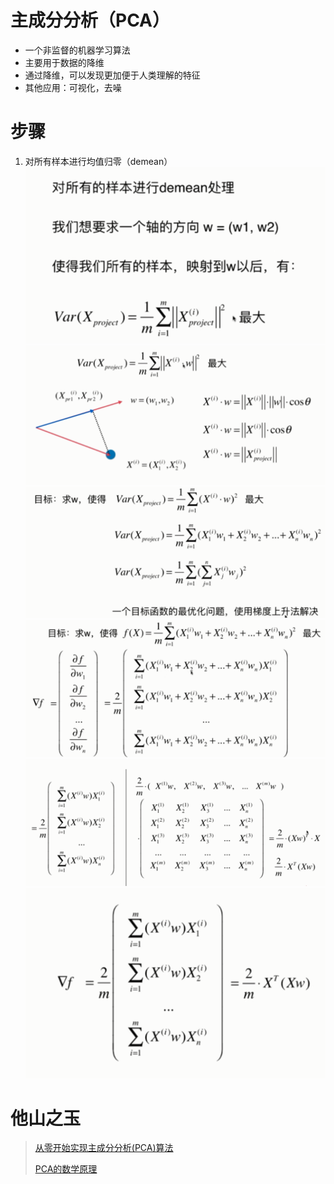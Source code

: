 # 主成分分析（PCA）
- 一个非监督的机器学习算法
- 主要用于数据的降维
- 通过降维，可以发现更加便于人类理解的特征
- 其他应用：可视化，去噪

# 步骤
1. 对所有样本进行均值归零（demean）
![25](https://raw.githubusercontent.com/Pythonboy/Image/master/SK/25.jpg)
![26](https://raw.githubusercontent.com/Pythonboy/Image/master/SK/26.jpg)
![27](https://raw.githubusercontent.com/Pythonboy/Image/master/SK/27.jpg)
![28](https://raw.githubusercontent.com/Pythonboy/Image/master/SK/28.jpg)
![29](https://raw.githubusercontent.com/Pythonboy/Image/master/SK/29.jpg)
![30](https://raw.githubusercontent.com/Pythonboy/Image/master/SK/30.jpg)

# 他山之玉
>[从零开始实现主成分分析(PCA)算法](https://blog.csdn.net/u013719780/article/details/78352262)
>
>[PCA的数学原理](http://blog.codinglabs.org/articles/pca-tutorial.html)
